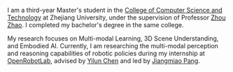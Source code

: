 I am a third-year Master's student in the [College of Computer Science and Technology](http://www.en.cs.zju.edu.cn/) at Zhejiang University, under the supervision of Professor [Zhou Zhao](https://person.zju.edu.cn/zhaozhou). I completed my bachelor's degree in the same college. 

My research focuses on Multi-modal Learning, 3D Scene Understanding, and Embodied AI. Currently, I am researching the multi-modal perception and reasoning capabilities of robotic policies during my internship at [OpenRobotLab](https://github.com/OpenRobotLab), advised by [Yilun Chen](https://yilunchen.com/about/) and led by [Jiangmiao Pang](https://oceanpang.github.io/).